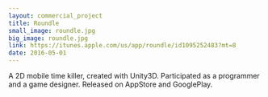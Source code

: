```yaml
---
layout: commercial_project
title: Roundle
small_image: roundle.jpg
big_image: roundle.jpg
link: https://itunes.apple.com/us/app/roundle/id1095252483?mt=8
date: 2016-05-01
---
```

<!-- Mar 2016 – May 2016 -->
A 2D mobile time killer, created with Unity3D. Participated as a programmer and a game designer. Released on AppStore and GooglePlay.